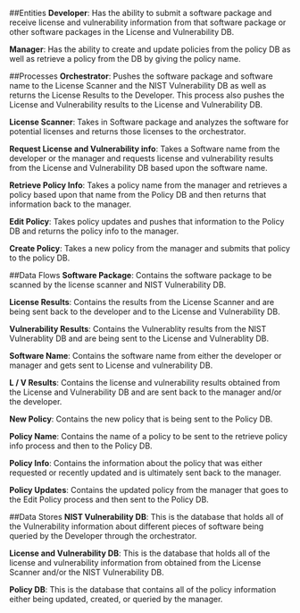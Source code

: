 ##Entities
**Developer**: Has the ability to submit a software package and receive license and vulnerability information from that software package or other software packages in the License and Vulnerability DB. 

**Manager**: Has the ability to create and update policies from the policy DB as well as retrieve a policy from the DB by giving the policy name. 

##Processes
**Orchestrator**: Pushes the software package and software name to the License Scanner and the NIST Vulnerability DB as well as returns the License Results to the Developer. This process also pushes the License and Vulnerability results to the License and Vulnerability DB. 

**License Scanner**: Takes in Software package and analyzes the software for potential licenses and returns those licenses to the orchestrator. 

**Request License and Vulnerability info**: Takes a Software name from the developer or the manager and requests license and vulnerability results from the License and Vulnerability DB based upon the software name. 

**Retrieve Policy Info**: Takes a policy name from the manager and retrieves a policy based upon that name from the Policy DB and then returns that information back to the manager.  

**Edit Policy**: Takes policy updates and pushes that information to the Policy DB and returns the policy info to the manager. 

**Create Policy**: Takes a new policy from the manager and submits that policy to the policy DB. 

##Data Flows
**Software Package**: Contains the software package to be scanned by the license scanner and NIST Vulnerability DB. 

**License Results**: Contains the results from the License Scanner and are being sent back to the developer and to the License and Vulnerability DB. 

**Vulnerability Results**: Contains the Vulnerablity results from the NIST Vulnerablity DB and are being sent to the License and Vulnerablity DB. 

**Software Name**: Contains the software name from either the developer or manager and gets sent to License and vulnerability DB. 

**L / V Results**: Contains the license and vulnerability results obtained from the License and Vulnerability DB and are sent back to the manager and/or the developer. 

**New Policy**: Contains the new policy that is being sent to the Policy DB. 

**Policy Name**: Contains the name of a policy to be sent to the retrieve policy info process and then to the Policy DB. 

**Policy Info**: Contains the information about the policy that was either requested or recently updated and is ultimately sent back to the manager. 

**Policy Updates**: Contains the updated policy from the manager that goes to the Edit Policy process and then sent to the Policy DB. 

##Data Stores
**NIST Vulnerability DB**: This is the database that holds all of the Vulnerability information about different pieces of software being queried by the Developer through the orchestrator. 

**License and Vulnerability DB**:  This is the database that holds all of the license and vulnerability information from obtained from the License Scanner and/or the NIST Vulnerability DB. 

**Policy DB**: This is the database that contains all of the policy information either being updated, created, or queried by the manager. 

